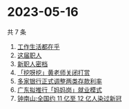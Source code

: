 # 2023-05-16

共 7 条

<!-- BEGIN -->
<!-- 最后更新时间 Tue May 16 2023 03:05:07 GMT+0800 (China Standard Time) -->

1. [工作生活都在乎](https://www.zhihu.com/search?q=%E5%B7%A5%E4%BD%9C%E7%94%9F%E6%B4%BB%E9%83%BD%E5%9C%A8%E4%B9%8E%20)
1. [这届职人](https://www.zhihu.com/search?q=%E8%BF%99%E5%B1%8A%E8%81%8C%E4%BA%BA%20)
1. [新职人密档](https://www.zhihu.com/search?q=%E6%96%B0%E8%81%8C%E4%BA%BA%E5%AF%86%E6%A1%A3)
1. [「挖呀挖」黄老师关闭打赏](https://www.zhihu.com/search?q=%E3%80%8C%E6%8C%96%E5%91%80%E6%8C%96%E3%80%8D%E9%BB%84%E8%80%81%E5%B8%88%E5%85%B3%E9%97%AD%E6%89%93%E8%B5%8F)
1. [多家银行正式调整两类存款利率](https://www.zhihu.com/search?q=%E5%A4%9A%E5%AE%B6%E9%93%B6%E8%A1%8C%E6%AD%A3%E5%BC%8F%E8%B0%83%E6%95%B4%E4%B8%A4%E7%B1%BB%E5%AD%98%E6%AC%BE%E5%88%A9%E7%8E%87)
1. [广东拟推行「妈妈岗」就业模式](https://www.zhihu.com/search?q=%E5%B9%BF%E4%B8%9C%E6%8B%9F%E6%8E%A8%E8%A1%8C%E3%80%8C%E5%A6%88%E5%A6%88%E5%B2%97%E3%80%8D%E5%B0%B1%E4%B8%9A%E6%A8%A1%E5%BC%8F)
1. [钟南山:全国约 11 亿至 12 亿人染过新冠](https://www.zhihu.com/search?q=%E9%92%9F%E5%8D%97%E5%B1%B1%3A%E5%85%A8%E5%9B%BD%E7%BA%A6%2011%20%E4%BA%BF%E8%87%B3%2012%20%E4%BA%BF%E4%BA%BA%E6%9F%93%E8%BF%87%E6%96%B0%E5%86%A0)

<!-- END -->
